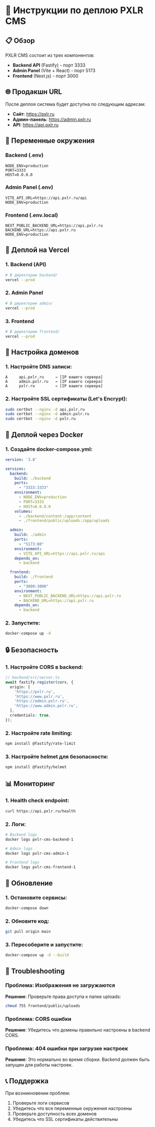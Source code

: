 # 🚀 Инструкции по деплою PXLR CMS

## 📋 Обзор

PXLR CMS состоит из трех компонентов:
- **Backend API** (Fastify) - порт 3333
- **Admin Panel** (Vite + React) - порт 5173  
- **Frontend** (Next.js) - порт 3000

## 🌐 Продакшн URL

После деплоя система будет доступна по следующим адресам:
- **Сайт**: https://pxlr.ru
- **Админ-панель**: https://admin.pxlr.ru
- **API**: https://api.pxlr.ru

## 🔧 Переменные окружения

### Backend (.env)
```env
NODE_ENV=production
PORT=3333
HOST=0.0.0.0
```

### Admin Panel (.env)
```env
VITE_API_URL=https://api.pxlr.ru/api
NODE_ENV=production
```

### Frontend (.env.local)
```env
NEXT_PUBLIC_BACKEND_URL=https://api.pxlr.ru
BACKEND_URL=https://api.pxlr.ru
NODE_ENV=production
```

## 🚀 Деплой на Vercel

### 1. Backend (API)
```bash
# В директории backend/
vercel --prod
```

### 2. Admin Panel
```bash
# В директории admin/
vercel --prod
```

### 3. Frontend
```bash
# В директории frontend/
vercel --prod
```

## 🔗 Настройка доменов

### 1. Настройте DNS записи:
```
A     api.pxlr.ru     → [IP вашего сервера]
A     admin.pxlr.ru   → [IP вашего сервера]  
A     pxlr.ru         → [IP вашего сервера]
```

### 2. Настройте SSL сертификаты (Let's Encrypt):
```bash
sudo certbot --nginx -d api.pxlr.ru
sudo certbot --nginx -d admin.pxlr.ru
sudo certbot --nginx -d pxlr.ru
```

## 🐳 Деплой через Docker

### 1. Создайте docker-compose.yml:
```yaml
version: '3.8'

services:
  backend:
    build: ./backend
    ports:
      - "3333:3333"
    environment:
      - NODE_ENV=production
      - PORT=3333
      - HOST=0.0.0.0
    volumes:
      - ./backend/content:/app/content
      - ./frontend/public/uploads:/app/uploads

  admin:
    build: ./admin
    ports:
      - "5173:80"
    environment:
      - VITE_API_URL=https://api.pxlr.ru/api
    depends_on:
      - backend

  frontend:
    build: ./frontend
    ports:
      - "3000:3000"
    environment:
      - NEXT_PUBLIC_BACKEND_URL=https://api.pxlr.ru
      - BACKEND_URL=https://api.pxlr.ru
    depends_on:
      - backend
```

### 2. Запустите:
```bash
docker-compose up -d
```

## 🔒 Безопасность

### 1. Настройте CORS в backend:
```typescript
// backend/src/server.ts
await fastify.register(cors, {
  origin: [
    'https://pxlr.ru',
    'https://www.pxlr.ru', 
    'https://admin.pxlr.ru',
    'https://www.admin.pxlr.ru',
  ],
  credentials: true,
});
```

### 2. Настройте rate limiting:
```bash
npm install @fastify/rate-limit
```

### 3. Настройте helmet для безопасности:
```bash
npm install @fastify/helmet
```

## 📊 Мониторинг

### 1. Health check endpoint:
```bash
curl https://api.pxlr.ru/health
```

### 2. Логи:
```bash
# Backend logs
docker logs pxlr-cms-backend-1

# Admin logs  
docker logs pxlr-cms-admin-1

# Frontend logs
docker logs pxlr-cms-frontend-1
```

## 🔄 Обновление

### 1. Остановите сервисы:
```bash
docker-compose down
```

### 2. Обновите код:
```bash
git pull origin main
```

### 3. Пересоберите и запустите:
```bash
docker-compose up -d --build
```

## 🚨 Troubleshooting

### Проблема: Изображения не загружаются
**Решение**: Проверьте права доступа к папке uploads:
```bash
chmod 755 frontend/public/uploads
```

### Проблема: CORS ошибки
**Решение**: Убедитесь что домены правильно настроены в backend CORS.

### Проблема: 404 ошибки при загрузке настроек
**Решение**: Это нормально во время сборки. Backend должен быть запущен для работы настроек.

## 📞 Поддержка

При возникновении проблем:
1. Проверьте логи сервисов
2. Убедитесь что все переменные окружения настроены
3. Проверьте доступность всех доменов
4. Убедитесь что SSL сертификаты действительны 